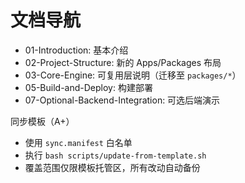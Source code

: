 # 文档导航

- 01-Introduction: 基本介绍
- 02-Project-Structure: 新的 Apps/Packages 布局
- 03-Core-Engine: 可复用层说明（迁移至 `packages/*`）
- 05-Build-and-Deploy: 构建部署
- 07-Optional-Backend-Integration: 可选后端演示

同步模板（A+）
- 使用 `sync.manifest` 白名单
- 执行 `bash scripts/update-from-template.sh`
- 覆盖范围仅限模板托管区，所有改动自动备份 